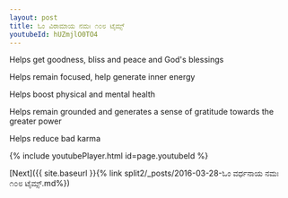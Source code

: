 ```yaml
---
layout: post
title: ಓಂ ವಿರಾಮಾಯ ನಮಃ ೧೦೮ ಟೈಮ್ಸ್
youtubeId: hUZmjlO0TO4
---
```

 
 
Helps get goodness, bliss and peace and God's blessings
 
Helps remain focused, help generate inner energy 
 
Helps boost physical and mental health 
 
Helps remain grounded and generates a sense of gratitude towards the greater power 
 
Helps reduce bad karma
 
 
 
 


{% include youtubePlayer.html id=page.youtubeId %}
 
[Next]({{ site.baseurl }}{% link  split2/_posts/2016-03-28-ಓಂ ವರ್ಧನಾಯ ನಮಃ ೧೦೮ ಟೈಮ್ಸ್.md%})
 
